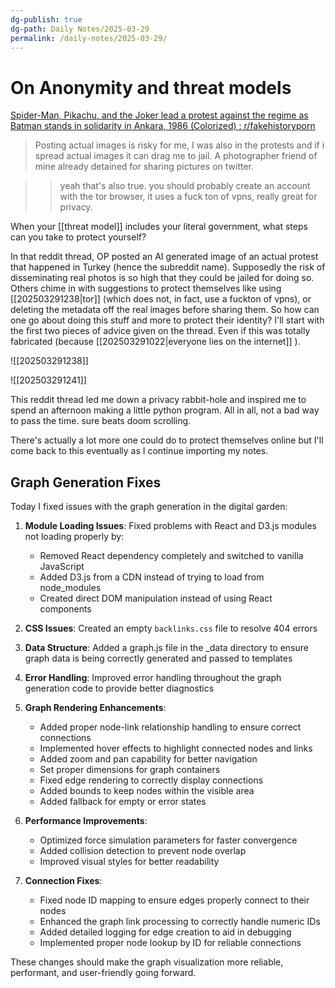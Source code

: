 ```yaml
---
dg-publish: true
dg-path: Daily Notes/2025-03-29
permalink: /daily-notes/2025-03-29/
---
```

# On Anonymity and threat models
[Spider-Man, Pikachu, and the Joker lead a protest against the regime as Batman stands in solidarity in Ankara, 1986 (Colorized) : r/fakehistoryporn](https://www.reddit.com/r/fakehistoryporn/comments/1jl5mn5/comment/mk5tr6g/)

>Posting actual images is risky for me, I was also in the protests and if i spread actual images it can drag me to jail. A photographer friend of mine already detained for sharing pictures on twitter.

>>yeah that's also true. you should probably create an account with the tor browser, it uses a fuck ton of vpns, really great for privacy.

When your [[threat model]] includes your literal government, what steps can you take to protect yourself?

In that reddit thread, OP posted an AI generated image of an actual protest that happened in Turkey (hence the subreddit name). Supposedly the risk of disseminating real photos is so high that they could be jailed for doing so. Others chime in with suggestions to protect themselves like using [[202503291238|tor]] (which does not, in fact, use a fuckton of vpns), or deleting the metadata off the real images before sharing them. So how can one go about doing this stuff and more to protect their identity? I'll start with the first two pieces of advice given on the thread. Even if this was totally fabricated (because [[202503291022|everyone lies on the internet]] ). 

![[202503291238]]

![[202503291241]]

This reddit thread led me down a privacy rabbit-hole and inspired me to spend an afternoon making a little python program. All in all, not a bad way to pass the time. sure beats doom scrolling. 

There's actually a lot more one could do to protect themselves online but I'll come back to this eventually as I continue importing my notes.

## Graph Generation Fixes

Today I fixed issues with the graph generation in the digital garden:

1. **Module Loading Issues**: Fixed problems with React and D3.js modules not loading properly by:
   - Removed React dependency completely and switched to vanilla JavaScript
   - Added D3.js from a CDN instead of trying to load from node_modules
   - Created direct DOM manipulation instead of using React components

2. **CSS Issues**: Created an empty `backlinks.css` file to resolve 404 errors

3. **Data Structure**: Added a graph.js file in the _data directory to ensure graph data is being correctly generated and passed to templates

4. **Error Handling**: Improved error handling throughout the graph generation code to provide better diagnostics

5. **Graph Rendering Enhancements**:
   - Added proper node-link relationship handling to ensure correct connections
   - Implemented hover effects to highlight connected nodes and links
   - Added zoom and pan capability for better navigation
   - Set proper dimensions for graph containers
   - Fixed edge rendering to correctly display connections
   - Added bounds to keep nodes within the visible area
   - Added fallback for empty or error states

6. **Performance Improvements**:
   - Optimized force simulation parameters for faster convergence
   - Added collision detection to prevent node overlap
   - Improved visual styles for better readability

7. **Connection Fixes**:
   - Fixed node ID mapping to ensure edges properly connect to their nodes
   - Enhanced the graph link processing to correctly handle numeric IDs
   - Added detailed logging for edge creation to aid in debugging
   - Implemented proper node lookup by ID for reliable connections

These changes should make the graph visualization more reliable, performant, and user-friendly going forward.